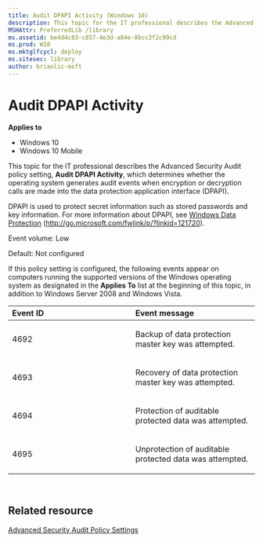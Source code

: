 ```yaml
---
title: Audit DPAPI Activity (Windows 10)
description: This topic for the IT professional describes the Advanced Security Audit policy setting Audit DPAPI Activity which determines whether the operating system generates audit events when encryption or decryption calls are made into the data protection application interface (DPAPI).
MSHAttr: PreferredLib /library
ms.assetid: be4d4c83-c857-4e3d-a84e-8bcc3f2c99cd
ms.prod: W10
ms.mktglfcycl: deploy
ms.sitesec: library
author: brianlic-msft
---
```


# Audit DPAPI Activity


**Applies to**

-   Windows 10
-   Windows 10 Mobile

This topic for the IT professional describes the Advanced Security Audit policy setting, **Audit DPAPI Activity**, which determines whether the operating system generates audit events when encryption or decryption calls are made into the data protection application interface (DPAPI).

DPAPI is used to protect secret information such as stored passwords and key information. For more information about DPAPI, see [Windows Data Protection](http://go.microsoft.com/fwlink/p/?linkid=121720) (http://go.microsoft.com/fwlink/p/?linkid=121720).

Event volume: Low

Default: Not configured

If this policy setting is configured, the following events appear on computers running the supported versions of the Windows operating system as designated in the **Applies To** list at the beginning of this topic, in addition to Windows Server 2008 and Windows Vista.

<table>
<colgroup>
<col width="50%" />
<col width="50%" />
</colgroup>
<thead>
<tr class="header">
<th align="left">Event ID</th>
<th align="left">Event message</th>
</tr>
</thead>
<tbody>
<tr class="odd">
<td align="left"><p>4692</p></td>
<td align="left"><p>Backup of data protection master key was attempted.</p></td>
</tr>
<tr class="even">
<td align="left"><p>4693</p></td>
<td align="left"><p>Recovery of data protection master key was attempted.</p></td>
</tr>
<tr class="odd">
<td align="left"><p>4694</p></td>
<td align="left"><p>Protection of auditable protected data was attempted.</p></td>
</tr>
<tr class="even">
<td align="left"><p>4695</p></td>
<td align="left"><p>Unprotection of auditable protected data was attempted.</p></td>
</tr>
</tbody>
</table>

 

## Related resource


[Advanced Security Audit Policy Settings](advanced-security-audit-policy-settings.md)

 

 





